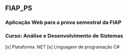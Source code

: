 ## FIAP_PS

### Aplicação Web para a prova semestral da FIAP

### Curso: Análise e Desenvolvimento de Sistemas

[x] Plataforma .NET
[x] Linguagem de programação C#
